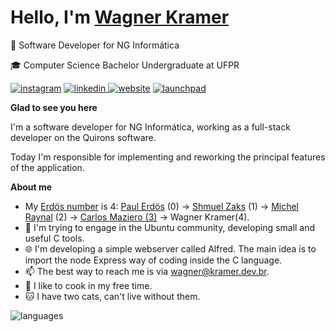 # Hello, I'm [Wagner Kramer](https://kramer.dev.br)

💼 Software Developer for NG Informática

🎓 Computer Science Bachelor Undergraduate at UFPR

[![instagram](https://img.shields.io/badge/Instagram-E4405F?style=for-the-badge&logo=instagram&logoColor=white)](https://www.instagram.com/kramer.wagner/)
[![linkedin](https://img.shields.io/badge/LinkedIn-0077B5?style=for-the-badge&logo=linkedin&logoColor=white)
](https://br.linkedin.com/in/wagnerkramer)
[![website](https://img.shields.io/badge/Website-000000?style=for-the-badge&logo=html5&logoColor=white)](https://kramer.dev.br)
[![launchpad](https://img.shields.io/badge/Launchpad-E95420?style=for-the-badge&logo=linux&logoColor=white)](https://launchpad.net/~kramerdev)

**Glad to see you here**

I'm a software developer for NG Informática, working as a full-stack developer on the Quirons software.

Today I'm responsible for implementing and reworking the principal features of the application.

**About me**

- My [Erdös number](https://en.wikipedia.org/wiki/Erd%C5%91s_number) is 4: [Paul Erdös](https://en.wikipedia.org/wiki/Paul_Erd%C5%91s) (0) → [Shmuel Zaks](https://en.wikipedia.org/wiki/Shmuel_Zaks) (1) → [Michel Raynal](https://en.wikipedia.org/wiki/Michel_Raynal) (2) → [Carlos Maziero (3)](http://wiki.inf.ufpr.br/maziero/doku.php) → Wagner Kramer(4).
- 🐧 I'm trying to engage in the Ubuntu community, developing small and useful C tools.
- 🌐 I'm developing a simple webserver called Alfred. The main idea is to import the node Express way of coding inside the C language.
- 📫 The best way to reach me is via [wagner@kramer.dev.br](mailto:wagner@kramer.dev.br).
- 🔪 I like to cook in my free time.
- 🐱 I have two cats, can't live without them.

![languages](https://github-readme-stats.vercel.app/api/top-langs/?username=kramer2005&show_icons=true&hide_border=true&langs_count=4)
